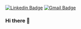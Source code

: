 [![Linkedin Badge](https://img.shields.io/badge/-LinkedIn-blue?style=flat&logo=Linkedin&logoColor=white)](https://www.linkedin.com/in/luizgonzagabn/)
[![Gmail Badge](https://img.shields.io/badge/-Gmail-c14438?style=flat&logo=Gmail&logoColor=white)](&link=mailto:luizgonzagabn@gmail.com)

### Hi there 👋


